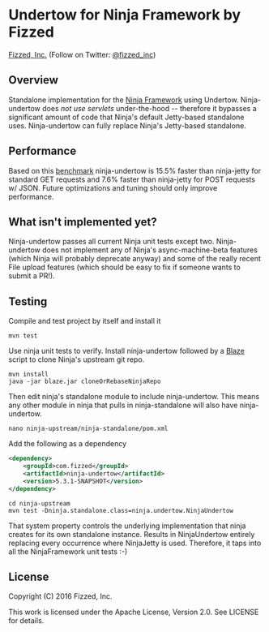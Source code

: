 Undertow for Ninja Framework by Fizzed
======================================

[Fizzed, Inc.](http://fizzed.com) (Follow on Twitter: [@fizzed_inc](http://twitter.com/fizzed_inc))

## Overview

Standalone implementation for the [Ninja Framework](https://github.com/ninjaframework/ninja)
using Undertow.  Ninja-undertow does *not use servlets* under-the-hood -- therefore
it bypasses a significant amount of code that Ninja's default Jetty-based standalone
uses.  Ninja-undertow can fully replace Ninja's Jetty-based standalone.

## Performance

Based on this [benchmark](src/test/java/ninja/undertow/Benchmarker.java) ninja-undertow
is 15.5% faster than ninja-jetty for standard GET requests and 7.6% faster than
ninja-jetty for POST requests w/ JSON.  Future optimizations and tuning should
only improve performance.

## What isn't implemented yet?

Ninja-undertow passes all current Ninja unit tests except two.  Ninja-undertow
does not implement any of Ninja's async-machine-beta features (which Ninja will 
probably deprecate anyway) and some of the really recent File upload features
(which should be easy to fix if someone wants to submit a PR!).

## Testing

Compile and test project by itself and install it

    mvn test

Use ninja unit tests to verify.  Install ninja-undertow followed by a [Blaze](https://github.com/fizzed/blaze)
script to clone Ninja's upstream git repo.

    mvn install
    java -jar blaze.jar cloneOrRebaseNinjaRepo

Then edit ninja's standalone module to include ninja-undertow.  This means any
other module in ninja that pulls in ninja-standalone will also have ninja-undertow.

    nano ninja-upstream/ninja-standalone/pom.xml

Add the following as a dependency

```xml
<dependency>
    <groupId>com.fizzed</groupId>
    <artifactId>ninja-undertow</artifactId>
    <version>5.3.1-SNAPSHOT</version>
</dependency>
```
    cd ninja-upstream
    mvn test -Dninja.standalone.class=ninja.undertow.NinjaUndertow

That system property controls the underlying implementation that ninja creates
for its own standalone instance.  Results in NinjaUndertow entirely replacing
every occurrence where NinjaJetty is used.  Therefore, it taps into all the
NinjaFramework unit tests :-)

## License

Copyright (C) 2016 Fizzed, Inc.

This work is licensed under the Apache License, Version 2.0. See LICENSE for details.
